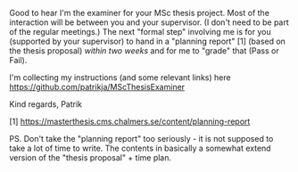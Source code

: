 Good to hear I'm the examiner for your MSc thesis project. Most of the
interaction will be between you and your supervisor.  (I don't need to
be part of the regular meetings.) The next "formal step" involving me
is for you (supported by your supervisor) to hand in a "planning
report" [1] (based on the thesis proposal) *within two weeks* and for
me to "grade" that (Pass or Fail).

I'm collecting my instructions (and some relevant links) here
  https://github.com/patrikja/MScThesisExaminer

Kind regards,
  Patrik

[1] https://masterthesis.cms.chalmers.se/content/planning-report


PS. Don't take the "planning report" too seriously - it is not
supposed to take a lot of time to write. The contents in basically a
somewhat extend version of the "thesis proposal" + time plan.
